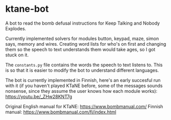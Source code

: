 # ktane-bot
A bot to read the bomb defusal instructions for Keep Talking and Nobody Explodes.

Currently implemented solvers for modules button, keypad, maze, simon says, memory and wires. Creating word lists for who's on first and changing them so the speech to text understands them would take ages, so I got stuck on it.

The ```constants.py``` file contains the words the speech to text listens to. This is so that it is easier to modify the bot to understand different languages.

The bot is currently implemented in Finnish, here's an early succesful run with it (if you haven't played KTaNE before, some of the messages sounds nonsense, since they assume the user knows how each module works):
https://youtu.be/_ZHw28KNT7g

Original English manual for KTaNE: https://www.bombmanual.com/
Finnish manual: https://www.bombmanual.com/fi/index.html
